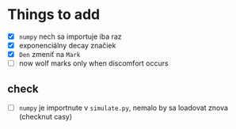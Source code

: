 # Things to add

- [x] `numpy` nech sa importuje iba raz
- [x] exponenciálny decay značiek
- [x] `Den` zmeniť na `Mark`
- [ ] now wolf marks only when discomfort occurs

## check
- [ ] `numpy` je importnute v `simulate.py`, nemalo by sa loadovat znova (checknut casy)